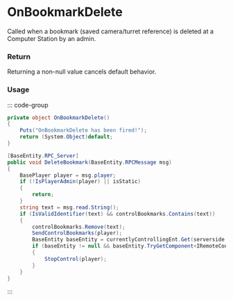 <Badge type="danger" text="Carbon Compatible"/><Badge type="warning" text="Oxide Compatible"/>
# OnBookmarkDelete
Called when a bookmark (saved camera/turret reference) is deleted at a Computer Station by an admin.
### Return
Returning a non-null value cancels default behavior.

### Usage
::: code-group
```csharp [Example]
private object OnBookmarkDelete()
{
	Puts("OnBookmarkDelete has been fired!");
	return (System.Object)default;
}
```
```csharp [Source — Assembly-CSharp @ ComputerStation]
[BaseEntity.RPC_Server]
public void DeleteBookmark(BaseEntity.RPCMessage msg)
{
	BasePlayer player = msg.player;
	if (!IsPlayerAdmin(player) || isStatic)
	{
		return;
	}
	string text = msg.read.String();
	if (IsValidIdentifier(text) && controlBookmarks.Contains(text))
	{
		controlBookmarks.Remove(text);
		SendControlBookmarks(player);
		BaseEntity baseEntity = currentlyControllingEnt.Get(serverside: true);
		if (baseEntity != null && baseEntity.TryGetComponent<IRemoteControllable>(out var component) && component.GetIdentifier() == text)
		{
			StopControl(player);
		}
	}
}

```
:::
